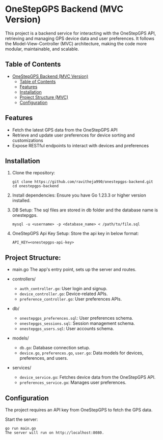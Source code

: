 # OneStepGPS Backend (MVC Version)

This project is a backend service for interacting with the OneStepGPS API, retrieving and managing GPS device data and user preferences. It follows the Model-View-Controller (MVC) architecture, making the code more modular, maintainable, and scalable.

## Table of Contents

- [OneStepGPS Backend (MVC Version)](#onestepgps-backend-mvc-version)
  - [Table of Contents](#table-of-contents)
  - [Features](#features)
  - [Installation](#installation)
  - [Project Structure (MVC)](#project-structure-mvc)
  - [Configuration](#configuration)

## Features

- Fetch the latest GPS data from the OneStepGPS API
- Retrieve and update user preferences for device sorting and customizations
- Expose RESTful endpoints to interact with devices and preferences

## Installation

1. Clone the repository:

   ```
   git clone https://github.com/ravitheja990/onestepgps-backend.git
   cd onestepgps-backend

2. Install dependencies: Ensure you have Go 1.23.3 or higher version installed.

3. DB Setup: The sql files are stored in db folder and the database name is onestepgps. 
    ```
    mysql -u <username> -p <database_name> < /path/to/file.sql

4. OneStepGPS Api Key Setup: 
   Store the api key in below format:
   ```
   API_KEY=<onestepgps-api-key>

## Project Structure:

- main.go The app's entry point, sets up the server and routes.

- controllers/
  - `auth_controller.go`: User login and signup.
  - `device_controller.go`: Device-related APIs.
  - `preference_controller.go`: User preferences APIs.

- db/
  - `onestepgps_preferences.sql`: User preferences schema.
  - `onestepgps_sessions.sql`: Session management schema.
  - `onestepgps_users.sql`: User accounts schema.

- models/
  - `db.go`: Database connection setup.
  - `device.go`, `preferences.go`, `user.go`: Data models for devices, preferences, and users.

- services/
  - `device_service.go`: Fetches device data from the OneStepGPS API.
  - `preferences_service.go`: Manages user preferences.

## Configuration
The project requires an API key from OneStepGPS to fetch the GPS data.

Start the server:

```
go run main.go
The server will run on http://localhost:8080.
